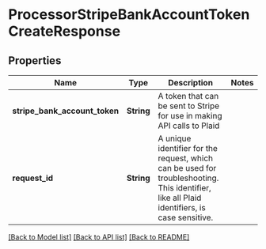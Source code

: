 # ProcessorStripeBankAccountTokenCreateResponse

## Properties

Name | Type | Description | Notes
------------ | ------------- | ------------- | -------------
**stripe_bank_account_token** | **String** | A token that can be sent to Stripe for use in making API calls to Plaid | 
**request_id** | **String** | A unique identifier for the request, which can be used for troubleshooting. This identifier, like all Plaid identifiers, is case sensitive. | 

[[Back to Model list]](../README.md#documentation-for-models) [[Back to API list]](../README.md#documentation-for-api-endpoints) [[Back to README]](../README.md)


